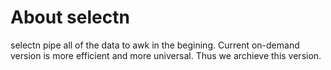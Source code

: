# About selectn

selectn pipe all of the data to awk in the begining.
Current on-demand version is more efficient and more universal.
Thus we archieve this version.
